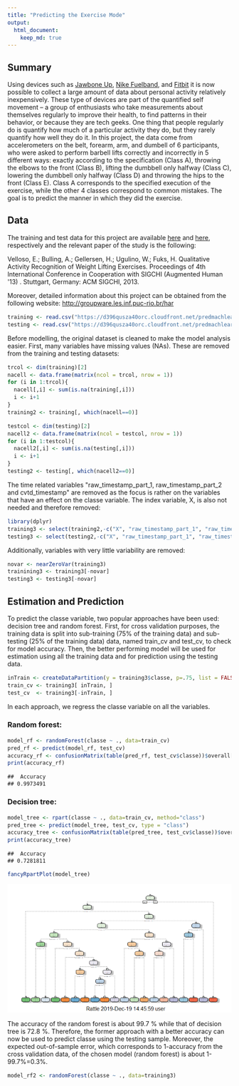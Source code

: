 ```yaml
---
title: "Predicting the Exercise Mode"
output: 
  html_document:
    keep_md: true
---
```


## Summary

Using devices such as [Jawbone Up](https://jawbone.com/up), [Nike Fuelband](https://www.nike.com/help/a/why-cant-i-sync), and [Fitbit](https://www.fitbit.com/) it is now possible to collect a large amount of data about personal activity relatively inexpensively. These type of devices are part of the quantified self movement – a group of enthusiasts who take measurements about themselves regularly to improve their health, to find patterns in their behavior, or because they are tech geeks. One thing that people regularly do is quantify how much of a particular activity they do, but they rarely quantify how well they do it. In this project, the data come from accelerometers on the belt, forearm, arm, and dumbell of 6 participants, who were asked to perform barbell lifts correctly and incorrectly in 5 different ways: exactly according to the specification (Class A), throwing the elbows to the front (Class B), lifting the dumbbell only halfway (Class C), lowering the dumbbell only halfway (Class D) and throwing the hips to the front (Class E). Class A corresponds to the specified execution of the exercise, while the other 4 classes correspond to common mistakes. The goal is to predict the manner in which they did the exercise.

## Data

The training and test data for this project are available [here](https://d396qusza40orc.cloudfront.net/predmachlearn/pml-training.csv) and [here](https://d396qusza40orc.cloudfront.net/predmachlearn/pml-testing.csv), respectively and the relevant paper of the study is the following:
  
Velloso, E.; Bulling, A.; Gellersen, H.; Ugulino, W.; Fuks, H. Qualitative Activity Recognition of Weight Lifting Exercises. Proceedings of 4th International Conference in Cooperation with SIGCHI (Augmented Human '13) . Stuttgart, Germany: ACM SIGCHI, 2013.

Moreover, detailed information about this project can be obtained from the following website: http://groupware.les.inf.puc-rio.br/har





```r
training <- read.csv("https://d396qusza40orc.cloudfront.net/predmachlearn/pml-training.csv", header = TRUE, na.strings=c("","NA"))
testing <- read.csv("https://d396qusza40orc.cloudfront.net/predmachlearn/pml-testing.csv", header = TRUE, na.strings=c("","NA"))
```

Before modelling, the original dataset is cleaned to make the model analysis easier. First, many variables have missing values (NAs). These are removed from the training and testing datasets:


```r
trcol <- dim(training)[2]
nacell <- data.frame(matrix(ncol = trcol, nrow = 1))
for (i in 1:trcol){
  nacell[,i] <- sum(is.na(training[,i]))
  i <- i+1
}
training2 <- training[, which(nacell==0)]
```


```r
testcol <- dim(testing)[2]
nacell2 <- data.frame(matrix(ncol = testcol, nrow = 1))
for (i in 1:testcol){
  nacell2[,i] <- sum(is.na(testing[,i]))
  i <- i+1
}
testing2 <- testing[, which(nacell2==0)]
```

The time related variables "raw_timestamp_part_1, raw_timestamp_part_2 and cvtd_timestamp" are removed as the focus is rather on the variables that have an effect on the classe variable. The index variable, X, is also not needed and therefore removed:


```r
library(dplyr)
training3 <- select(training2,-c("X", "raw_timestamp_part_1", "raw_timestamp_part_2", "cvtd_timestamp"))
testing3 <- select(testing2,-c("X", "raw_timestamp_part_1", "raw_timestamp_part_2", "cvtd_timestamp"))
```

Additionally, variables with very little variability are removed:

```r
novar <- nearZeroVar(training3)
trainining3 <- training3[-novar]
testing3 <- testing3[-novar]
```

## Estimation and Prediction

To predict the classe variable, two popular approaches have been used: decision tree and random forest. First, for cross validation purposes, the training data is split into sub-training (75% of the training data) and sub-testing (25% of the training data) data, named train_cv and test_cv, to check for model accuracy. Then, the better performing model will be used for estimation using all the training data and for prediction using the testing data.


```r
inTrain <- createDataPartition(y = training3$classe, p=.75, list = FALSE)
train_cv <- training3[ inTrain, ]
test_cv  <- training3[-inTrain, ]
```
 
In each approach, we regress the classe variable on all the variables.

### Random forest:
 

```r
model_rf <- randomForest(classe ~ ., data=train_cv)
pred_rf <- predict(model_rf, test_cv)
accuracy_rf <- confusionMatrix(table(pred_rf, test_cv$classe))$overall[1]
print(accuracy_rf)
```

```
##  Accuracy 
## 0.9973491
```
 
### Decision tree:

```r
model_tree <- rpart(classe ~ ., data=train_cv, method="class")
pred_tree <- predict(model_tree, test_cv, type = "class")
accuracy_tree <- confusionMatrix(table(pred_tree, test_cv$classe))$overall[1]
print(accuracy_tree)
```

```
##  Accuracy 
## 0.7281811
```


```r
fancyRpartPlot(model_tree)
```

![](week4ass_files/figure-html/unnamed-chunk-10-1.png)<!-- -->

The accuracy of the random forest is about 99.7 % while that of decision tree is 72.8 %. Therefore, the former approach with a better accuracy can now be used to predict classe using the testing sample. Moreover, the expected out-of-sample error, which corresponds to 1-accuracy from the cross validation data, of the chosen model (random forest) is about 1-99.7%=0.3%.


```r
model_rf2 <- randomForest(classe ~ ., data=training3)
```

